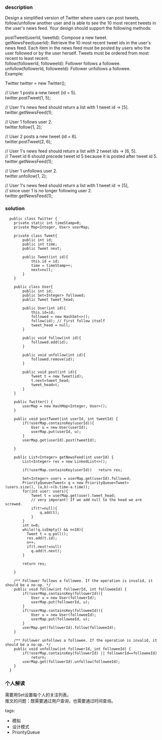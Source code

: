 ### description    
  Design a simplified version of Twitter where users can post tweets, follow/unfollow another user and is able to see the 10 most recent tweets in the user's news feed. Your design should support the following methods:  
    
  postTweet(userId, tweetId): Compose a new tweet.  
  getNewsFeed(userId): Retrieve the 10 most recent tweet ids in the user's news feed. Each item in the news feed must be posted by users who the user followed or by the user herself. Tweets must be ordered from most recent to least recent.  
  follow(followerId, followeeId): Follower follows a followee.  
  unfollow(followerId, followeeId): Follower unfollows a followee.  
  Example:  
    
  Twitter twitter = new Twitter();  
    
  // User 1 posts a new tweet (id = 5).  
  twitter.postTweet(1, 5);  
    
  // User 1's news feed should return a list with 1 tweet id -> [5].  
  twitter.getNewsFeed(1);  
    
  // User 1 follows user 2.  
  twitter.follow(1, 2);  
    
  // User 2 posts a new tweet (id = 6).  
  twitter.postTweet(2, 6);  
    
  // User 1's news feed should return a list with 2 tweet ids -> [6, 5].  
  // Tweet id 6 should precede tweet id 5 because it is posted after tweet id 5.  
  twitter.getNewsFeed(1);  
    
  // User 1 unfollows user 2.  
  twitter.unfollow(1, 2);  
    
  // User 1's news feed should return a list with 1 tweet id -> [5],  
  // since user 1 is no longer following user 2.  
  twitter.getNewsFeed(1);  
    
### solution    
```    
  public class Twitter {  
  	private static int timeStamp=0;  
  	private Map<Integer, User> userMap;  
    
  	private class Tweet{  
  		public int id;  
  		public int time;  
  		public Tweet next;  
    
  		public Tweet(int id){  
  			this.id = id;  
  			time = timeStamp++;  
  			next=null;  
  		}  
  	}  
    
  	public class User{  
  		public int id;  
  		public Set<Integer> followed;  
  		public Tweet tweet_head;  
    
  		public User(int id){  
  			this.id=id;  
  			followed = new HashSet<>();  
  			follow(id); // first follow itself  
  			tweet_head = null;  
  		}  
    
  		public void follow(int id){  
  			followed.add(id);  
  		}  
    
  		public void unfollow(int id){  
  			followed.remove(id);  
  		}  
    
  		public void post(int id){  
  			Tweet t = new Tweet(id);  
  			t.next=tweet_head;  
  			tweet_head=t;  
  		}  
  	}  
    
  	public Twitter() {  
  		userMap = new HashMap<Integer, User>();  
  	}  
    
  	public void postTweet(int userId, int tweetId) {  
  		if(!userMap.containsKey(userId)){  
  			User u = new User(userId);  
  			userMap.put(userId, u);  
  		}  
  		userMap.get(userId).post(tweetId);  
    
  	}  
    
  	public List<Integer> getNewsFeed(int userId) {  
  		List<Integer> res = new LinkedList<>();  
    
  		if(!userMap.containsKey(userId))   return res;  
    
  		Set<Integer> users = userMap.get(userId).followed;  
  		PriorityQueue<Tweet> q = new PriorityQueue<Tweet>(users.size(), (a,b)->(b.time-a.time));  
  		for(int user: users){  
  			Tweet t = userMap.get(user).tweet_head;  
  			// very imporant! If we add null to the head we are screwed.  
  			if(t!=null){  
  				q.add(t);  
  			}  
  		}  
  		int n=0;  
  		while(!q.isEmpty() && n<10){  
  		  Tweet t = q.poll();  
  		  res.add(t.id);  
  		  n++;  
  		  if(t.next!=null)  
  			q.add(t.next);  
  		}  
    
  		return res;  
    
  	}  
    
  	/** Follower follows a followee. If the operation is invalid, it should be a no-op. */  
  	public void follow(int followerId, int followeeId) {  
  		if(!userMap.containsKey(followerId)){  
  			User u = new User(followerId);  
  			userMap.put(followerId, u);  
  		}  
  		if(!userMap.containsKey(followeeId)){  
  			User u = new User(followeeId);  
  			userMap.put(followeeId, u);  
  		}  
  		userMap.get(followerId).follow(followeeId);  
  	}  
    
  	/** Follower unfollows a followee. If the operation is invalid, it should be a no-op. */  
  	public void unfollow(int followerId, int followeeId) {  
  		if(!userMap.containsKey(followerId) || followerId==followeeId)  
  			return;  
  		userMap.get(followerId).unfollow(followeeId);  
  	}  
  }  
```    
    
### 个人解读    
  需要用Set设置每个人的关注列表。  
  推文的问题：既需要通过用户查询，也需要通过时间查询。  
    
tags:    
  -  模拟  
  -  设计模式  
  -  PriorityQueue  
